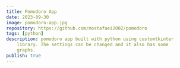 ```yaml
---
title: Pomodoro App
date: 2023-09-30
image: pomodoro-app.jpg
repository: https://github.com/mostafaei2002/pomodoro
tags: [python]
description: pomodoro app built with python using customtkinter
    library. The settings can be changed and it also has some
    graphs.
publish: true
---
```

